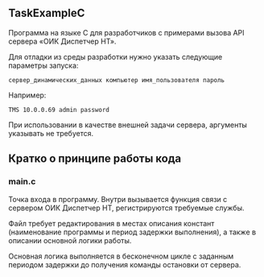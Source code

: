 ## TaskExampleC

Программа на языке C для разработчиков с примерами вызова API сервера «ОИК Диспетчер НТ».

Для отладки из среды разработки нужно указать следующие параметры запуска:

    сервер_динамических_данных компьютер имя_пользователя пароль
    
Например:

    TMS 10.0.0.69 admin password
	
При использовании в качестве внешней задачи сервера, аргументы указывать не требуется.

## Кратко о принципе работы кода

### main.c
Точка входа в программу. Внутри вызывается функция связи с сервером ОИК Диспетчер НТ, регистрируются требуемые службы.

Файл требует редактирования в местах описания констант (наименование программы и период задержки выполнения), а также в описании основной логики работы.

Основная логика выполняется в бесконечном цикле с заданным периодом задержки до получения команды остановки от сервера.